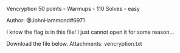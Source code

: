 Vencryption
50 points - Warmups - 110 Solves - easy

Author: @JohnHammond#6971

I know the flag is in this file! I just cannot open it for some reason...

Download the file below.
Attachments: vencryption.txt
